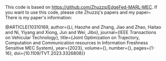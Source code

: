 This code is based on https://github.com/Zhuzzq/EdgeFed-MARL-MEC.
If you want to use this code, please cite Zhuzzq's papers and my paper~
There is my paper's information:

@ARTICLE{10310169,
  author={Li, Haozhe and Zhang, Jiao and Zhao, Haitao and Ni, Yiyang and Xiong, Jun and Wei, Jibo},
  journal={IEEE Transactions on Vehicular Technology}, 
  title={Joint Optimization on Trajectory, Computation and Communication resources in Information Freshness Sensitive MEC System}, 
  year={2023},
  volume={},
  number={},
  pages={1-16},
  doi={10.1109/TVT.2023.3326808}}

